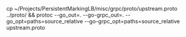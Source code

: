  cp ~/Projects/PersistentMarkingLB/misc/grpc/proto/upstream.proto   ../proto/ && protoc --go_out=. --go-grpc_out=. --go_opt=paths=source_relative --go-grpc_opt=paths=source_relative  upstream.proto
